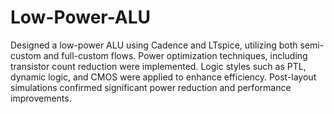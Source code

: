 # Low-Power-ALU
Designed a low-power ALU using Cadence and LTspice, utilizing both semi-custom and full-custom flows. Power optimization techniques, including transistor count reduction were implemented. Logic styles such as PTL, dynamic logic, and CMOS were applied to enhance efficiency. Post-layout simulations confirmed significant power reduction and performance improvements.
